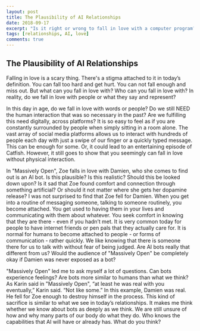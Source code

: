 ```yaml
---
layout: post
title: The Plausibility of AI Relationships
date: 2018-09-17
excerpt: "Is it right or wrong to fall in love with a computer program?"
tags: [relationships, AI, love]
comments: true
---
```


## The Plausibility of AI Relationships

   Falling in love is a scary thing. There's a stigma attached to it in today’s definition. You can fall too hard and get hurt. You can not fall enough and miss out. But what can you fall in love with? Who can you fall in love with? In reality, do we fall in love with people or what they say and represent? 

   In this day in age, do we fall in love with words or people? Do we still NEED the human interaction that was so necessary in the past? Are we fulfilling this need digitally, across platforms? It is so easy to feel as if you are constantly surrounded by people when simply sitting in a room alone. The vast array of social media platforms allows us to interact with hundreds of people each day with just a swipe of our finger or a quickly typed message. This can be enough for some. Or, it could lead to an entertaining episode of Catfish. However, it still goes to show that you seemingly can fall in love without physical interaction.

   In "Massively Open", Zoe falls in love with Damien, who she comes to find out is an AI bot. Is this plausible? Is this realistic? Should this be looked down upon? Is it sad that Zoe found comfort and connection through something artificial? Or should it not matter where she gets her dopamine release? I was not surprised to find that Zoe fell for Damien. When you get into a routine of messaging someone, talking to someone routinely, you become attached. You get used to having them in your lives and communicating with them about whatever. You seek comfort in knowing that they are there - even if you hadn’t met. It is very common today for people to have internet friends or pen pals that they actually care for. It is normal for humans to become attached to people - or forms of communication - rather quickly. We like knowing that there is someone there for us to talk with without fear of being judged. Are AI bots really that different from us? Would the audience of "Massively Open" be completely okay if Damien was never exposed as a bot? 

   "Massively Open" led me to ask myself a lot of questions. Can bots experience feelings? Are bots more similar to humans than what we think? As Karin said in "Massively Open", “at least he was real with you eventually,” Karin said. “Not like some.” In this example, Damien was real. He fell for Zoe enough to destroy himself in the process. This kind of sacrifice is similar to what we see in today’s relationships. It makes me think whether we know about bots as deeply as we think. We are still unsure of how and why many parts of our body do what they do. Who knows the capabilities that AI will have or already has. What do you think?

